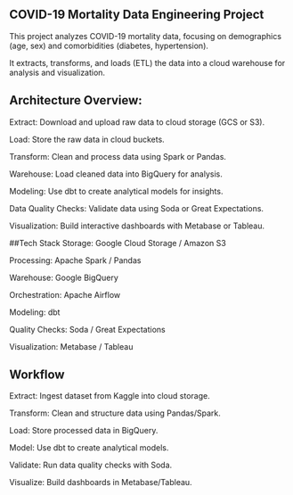 ## COVID-19 Mortality Data Engineering Project

   This project analyzes COVID-19 mortality data, focusing on demographics (age, sex) and comorbidities (diabetes, hypertension). 
   
   It extracts, transforms, and loads (ETL) the data into a cloud warehouse for analysis and visualization.

## Architecture Overview:
Extract: Download and upload raw data to cloud storage (GCS or S3).

Load: Store the raw data in cloud buckets.

Transform: Clean and process data using Spark or Pandas.

Warehouse: Load cleaned data into BigQuery for analysis.

Modeling: Use dbt to create analytical models for insights.

Data Quality Checks: Validate data using Soda or Great Expectations.

Visualization: Build interactive dashboards with Metabase or Tableau.

##Tech Stack
Storage: Google Cloud Storage / Amazon S3

Processing: Apache Spark / Pandas

Warehouse: Google BigQuery

Orchestration: Apache Airflow

Modeling: dbt

Quality Checks: Soda / Great Expectations

Visualization: Metabase / Tableau

## Workflow
Extract: Ingest dataset from Kaggle into cloud storage.

Transform: Clean and structure data using Pandas/Spark.

Load: Store processed data in BigQuery.

Model: Use dbt to create analytical models.

Validate: Run data quality checks with Soda.

Visualize: Build dashboards in Metabase/Tableau.
